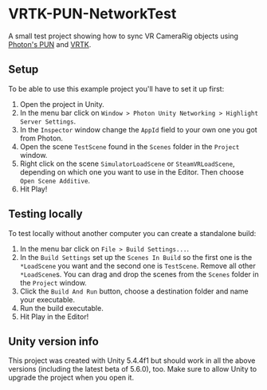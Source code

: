 # VRTK-PUN-NetworkTest
A small test project showing how to sync VR CameraRig objects using [Photon's PUN](https://www.photonengine.com/en-US/PUN) and [VRTK](https://github.com/thestonefox/VRTK).

## Setup

To be able to use this example project you'll have to set it up first:

1. Open the project in Unity.
2. In the menu bar click on `Window > Photon Unity Networking > Highlight Server Settings`.
3. In the `Inspector` window change the `AppId` field to your own one you got from Photon.
4. Open the scene `TestScene` found in the `Scenes` folder in the `Project` window.
5. Right click on the scene `SimulatorLoadScene` or `SteamVRLoadScene`, depending on which one you want to use in the Editor. Then choose `Open Scene Additive`.
6. Hit Play!

## Testing locally

To test locally without another computer you can create a standalone build:

1. In the menu bar click on `File > Build Settings...`.
2. In the `Build Settings` set up the `Scenes In Build` so the first one is the `*LoadScene` you want and the second one is `TestScene`. Remove all other `*LoadScene`s. You can drag and drop the scenes from the `Scenes` folder in the `Project` window.
3. Click the `Build And Run` button, choose a destination folder and name your executable.
4. Run the build executable.
5. Hit Play in the Editor!

## Unity version info

This project was created with Unity 5.4.4f1 but should work in all the above versions (including the latest beta of 5.6.0), too. Make sure to allow Unity to upgrade the project when you open it.
